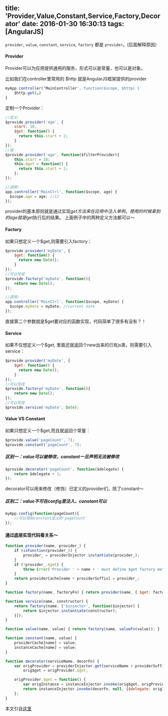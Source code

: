 title: 'Provider,Value,Constant,Service,Factory,Decorator'
date: 2016-01-30 16:30:13
tags: [AngularJS]
---

`provider`, `value`, `constant`, `service`, `factory` 都是 `provider`。(后面解释原因）

#### Provider

Provider可以为应用提供通用的服务，形式可以是常量，也可以是对象。

<!-- more -->
比如我们在controller里常用的 $http 就是AngularJS框架提供的provider

```js
myApp.controller(‘MainController', function($scope, $http) {
    $http.get(…)
}
```

定制一个Provider：

```js
//定义:
$provide.provider('age', {
    start: 10,
    $get: function() {
      return this.start + 2;
    }
});
//或
$provide.provider('age', function($filterProvider){
    this.start = 10;
    this.$get = function() {
      return this.start + 2;
    };
});

//调用:
app.controller('MainCtrl', function($scope, age) {
  $scope.age = age; //12
});
```

provider的基本原则就是通过实现$get方法来在应用中注入单例，使用的时候拿到的age就是$get执行后的结果。 上面例子中的两种定义方法都可以～

#### Factory

如果只想定义一个$get,则需要引入factory：

```js
$provide.provider('myDate', {
    $get: function() {
      return new Date();
    }
});
//可以写成
$provide.factory('myDate', function(){
    return new Date();
});

//调用:
app.controller('MainCtrl', function($scope, myDate) {
  $scope.myDate = myDate; //current date
});
```

直接第二个参数就是$get要对应的函数实现，代码简单了很多有没有？！

#### Service

如果不仅想定义一个$get, 里面还就返回个new出来的已有js类，则需要引入service：

```js
$provide.provider('myDate', {
    $get: function() {
      return new Date();
    }
});
//可以写成
$provide.factory('myDate', function(){
    return new Date();
});
//可以写成
$provide.service('myDate', Date);
```

#### Value VS Constant

如果只想定义一个$get,而且就返回个常量：

```js
$provide.value('pageCount', 7);
$provide.constant('pageCount', 7);
```

##### 区别一：value可以被修改，constant一旦声明无法被修改

```js
$provide.decorator('pageCount', function($delegate) {
    return $delegate + 1;
});
```

decorator可以用来修改（修饰）已定义的provider们，除了constant～

##### 区别二：value不可在config里注入，constant可以

```js
myApp.config(function(pageCount){
    //可以得到constant定义的'pageCount'
});
```

#### 通过底层实现代码看关系～

```js
function provider(name, provider_) {
    if (isFunction(provider_)) {
        provider_ = providerInjector.instantiate(provider_);
    }
    if (!provider_.$get) {
        throw Error('Provider ' + name + ' must define $get factory method.');
    }
    return providerCache[name + providerSuffix] = provider_;
}

function factory(name, factoryFn) { return provider(name, { $get: factoryFn }); }

function service(name, constructor) {
    return factory(name, ['$injector', function($injector) {
        return $injector.instantiate(constructor);
    }]);
}

function value(name, value) { return factory(name, valueFn(value)); }

function constant(name, value) {
    providerCache[name] = value;
    instanceCache[name] = value;
}

function decorator(serviceName, decorFn) {
    var origProvider = providerInjector.get(serviceName + providerSuffix),
        orig$get = origProvider.$get;

    origProvider.$get = function() {
        var origInstance = instanceInjector.invoke(orig$get, origProvider);
        return instanceInjector.invoke(decorFn, null, {$delegate: origInstance});
    };
}
```

本文引自[这里](http://hellobug.github.io/blog/angularjs-providers/)
